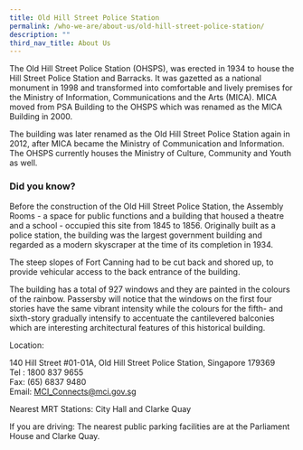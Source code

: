 ```yaml
---
title: Old Hill Street Police Station
permalink: /who-we-are/about-us/old-hill-street-police-station/
description: ""
third_nav_title: About Us
---
```



The Old Hill Street Police Station (OHSPS), was erected in 1934 to house the Hill Street Police Station and Barracks. It was gazetted as a national monument in 1998 and transformed into comfortable and lively premises for the Ministry of Information, Communications and the Arts (MICA). MICA moved from PSA Building to the OHSPS which was renamed as the MICA Building in 2000.  
  
The building was later renamed as the Old Hill Street Police Station again in 2012, after MICA became the Ministry of Communication and Information. The OHSPS currently houses the Ministry of Culture, Community and Youth as well.

### Did you know?

Before the construction of the Old Hill Street Police Station, the Assembly Rooms - a space for public functions and a building that housed a theatre and a school - occupied this site from 1845 to 1856. Originally built as a police station, the building was the largest government building and regarded as a modern skyscraper at the time of its completion in 1934.  
  
The steep slopes of Fort Canning had to be cut back and shored up, to provide vehicular access to the back entrance of the building.  
  
The building has a total of 927 windows and they are painted in the colours of the rainbow. Passersby will notice that the windows on the first four stories have the same vibrant intensity while the colours for the fifth- and sixth-story gradually intensify to accentuate the cantilevered balconies which are interesting architectural features of this historical building.

Location:

140 Hill Street #01-01A, Old Hill Street Police Station, Singapore 179369  
Tel : 1800 837 9655  
Fax: (65) 6837 9480  
Email: [MCI\_Connects@mci.gov.sg](mailto:MCI_Connects@mci.gov.sg)  
  
Nearest MRT Stations: City Hall and Clarke Quay  
  
If you are driving: The nearest public parking facilities are at the Parliament House and Clarke Quay.